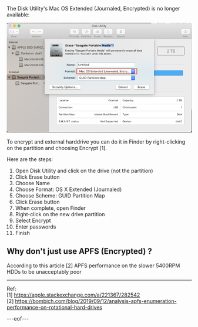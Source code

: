 The Disk Utility's Mac OS Extended (Journaled, Encrypted) is no longer available:

<img src="imgs/exteded-journaled-encrypted.png" />

To encrypt and external harddrive you can do it in Finder by right-clicking on the partition and choosing Encrypt [1].

Here are the steps:

1.  Open Disk Utility and click on the drive (not the partition)
2.  Click Erase button
3.  Choose Name
4.  Choose Format: OS X Extended (Journaled)
5.  Choose Scheme: GUID Partition Map
6.  Click Erase button
7.  When complete, open Finder
8.  Right-click on the new drive partition
9.  Select Encrypt
10. Enter passwords
11. Finish

## Why don't just use APFS (Encrypted) ?

According to this article [2] APFS performance on the slower 5400RPM HDDs to be unacceptably poor

---
Ref: <br>
[1] https://apple.stackexchange.com/a/221367/282542 <br>
[2] https://bombich.com/blog/2019/09/12/analysis-apfs-enumeration-performance-on-rotational-hard-drives <br>

---eof---


